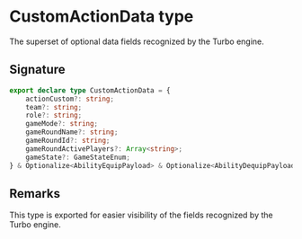 # CustomActionData type

The superset of optional data fields recognized by the Turbo engine.

## Signature

```typescript
export declare type CustomActionData = {
    actionCustom?: string;
    team?: string;
    role?: string;
    gameMode?: string;
    gameRoundName?: string;
    gameRoundId?: string;
    gameRoundActivePlayers?: Array<string>;
    gameState?: GameStateEnum;
} & Optionalize<AbilityEquipPayload> & Optionalize<AbilityDequipPayload> & Optionalize<AbilityUsedPayload> & /* ... additional payload types ... */;
```

## Remarks

This type is exported for easier visibility of the fields recognized by the Turbo engine.